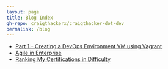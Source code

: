 ```yaml
---
layout: page
title: Blog Index
gh-repo: craigthackerx/craigthacker-dot-dev
permalink: /blog
---
```


- [Part 1 - Creating a DevOps Environment VM using Vagrant](https://craigthacker.dev/blog/dev-env-p1)
- [Agile in Enterprise](https://www.craigthacker.dev/blog/agile-in-enterprise)
- [Ranking My Certifications in Difficulty](https://www.craigthacker.dev/blog/certs-difficulty)